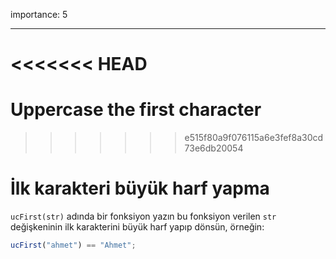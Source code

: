 importance: 5

---

<<<<<<< HEAD
=======
# Uppercase the first character
>>>>>>> e515f80a9f076115a6e3fef8a30cd73e6db20054

# İlk karakteri büyük harf yapma

`ucFirst(str)` adında bir fonksiyon yazın bu fonksiyon verilen `str` değişkeninin ilk karakterini büyük harf yapıp dönsün, örneğin:

```js
ucFirst("ahmet") == "Ahmet";
```
